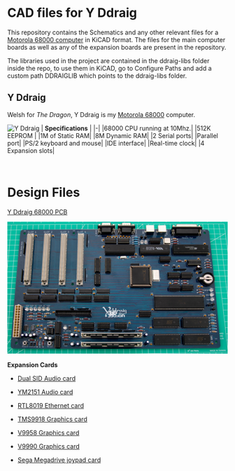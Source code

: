 # CAD files for Y Ddraig

This repository contains the Schematics and any other relevant files for a [Motorola 68000 computer](https://ddraig68k.com) in KiCAD format. The files for the main computer boards as well as any of the expansion boards are present in the repository.

The libraries used in the project are contained in the ddraig-libs folder inside the repo, to use them in KiCAD, go to Configure Paths and add a custom path DDRAIGLIB which points to the ddraig-libs folder.

## Y Ddraig

Welsh for *The Dragon*, Y Ddraig is my [Motorola 68000](https://en.wikipedia.org/wiki/Motorola_68000) computer. 

![Y Ddraig](/artwor/)
| **Specifications** |
|-|
|68000 CPU running at 10Mhz.|
|512K EEPROM |
|1M of Static RAM|
|8M Dynamic RAM|
|2 Serial ports|
|Parallel port|
|PS/2 keyboard and mouse|
|IDE interface|
|Real-time clock|
|4 Expansion slots|

<br />

# Design Files
[Y Ddraig 68000 PCB](yddraig)

![Y Ddraig main pcb](/artwork/images/YDdraigFront.jpg)

**Expansion Cards**

* [Dual SID Audio card](expansion/AudioSID)

* [YM2151 Audio card](expansion/AudioYM2151)

* [RTL8019 Ethernet card](expansion/Eth8019)

* [TMS9918 Graphics card](expansion/GfxTMS9918)

* [V9958 Graphics card](expansion/GfxV9958)

* [V9990 Graphics card](expansion/GfxV9990)

* [Sega Megadrive joypad card](expansion/JoypadController)

